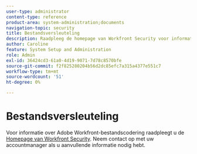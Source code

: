 ```yaml
---
user-type: administrator
content-type: reference
product-area: system-administration;documents
navigation-topic: security
title: Bestandsversleuteling
description: Raadpleeg de homepage van Workfront Security voor informatie over Adobe Workfront-bestandscodering. Neem contact op met uw accountmanager als u aanvullende informatie nodig hebt.
author: Caroline
feature: System Setup and Administration
role: Admin
exl-id: 36424cd3-61a0-4d19-9071-7d78c8570bfe
source-git-commit: f2f825280204b56d2dc85efc7a315a4377e551c7
workflow-type: tm+mt
source-wordcount: '51'
ht-degree: 0%

---
```


# Bestandsversleuteling

Voor informatie over Adobe Workfront-bestandscodering raadpleegt u de [Homepage van Workfront Security](https://www.workfront.com/workfront-security). Neem contact op met uw accountmanager als u aanvullende informatie nodig hebt.
